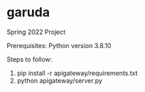 # garuda
Spring 2022 Project

Prerequisites:
Python version 3.8.10

Steps to follow:
1. pip install -r apigateway/requirements.txt
2. python apigateway/server.py